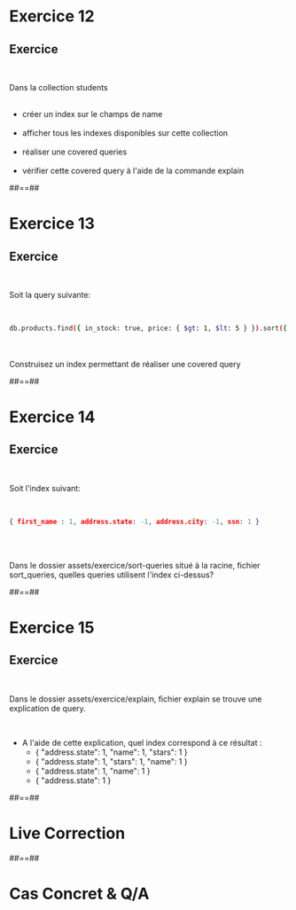 <!-- .slide: class="exercice"-->
# Exercice 12
## Exercice
<br>

Dans la collection students<br><br>
<!-- .element: class="bold" -->

- créer un index sur le champs de name<br><br>
- afficher tous les indexes disponibles sur cette collection<br><br>
- réaliser une covered queries<br><br>
- vérifier cette covered query à l'aide de la commande explain
 
##==##

<!-- .slide: class="exercice with-code inconsolata"-->
# Exercice 13
## Exercice
<br>

Soit la query suivante:
<!-- .element: class="bold" -->
<br>

```sh
db.products.find({ in_stock: true, price: { $gt: 1, $lt: 5 } }).sort({ name: 1 })
```
<!-- .element: class="big-code" -->
<br><br>
Construisez un index permettant de réaliser une covered query

##==##

<!-- .slide: class="exercice with-code inconsolata" -->
# Exercice 14
## Exercice
<br>

Soit l'index suivant:
<!-- .element: class="bold" -->
<br>

```json
{ first_name : 1, address.state: -1, address.city: -1, ssn: 1 }
```
<!-- .element: class="big-code" -->
<br><br>

Dans le dossier assets/exercice/sort-queries situé à la racine, fichier sort_queries, quelles queries utilisent l'index ci-dessus?

##==##

<!-- .slide: class="exercice with-code" -->
# Exercice 15
## Exercice
<br>

Dans le dossier assets/exercice/explain, fichier explain se trouve une explication de query.
<!--.element: class="bold" -->
<br>

- A l'aide de cette explication, quel index correspond à ce résultat :
    - { "address.state": 1, "name": 1, "stars": 1 }
    - { "address.state": 1, "stars": 1, "name": 1 }
    - { "address.state": 1, "name": 1 }
    - { "address.state": 1 }

##==##
<!-- .slide: class="transition-bg-grey-4 underline"-->
# Live Correction

##==##
<!-- .slide: class="transition-bg-grey-7 underline"-->
# Cas Concret & Q/A
